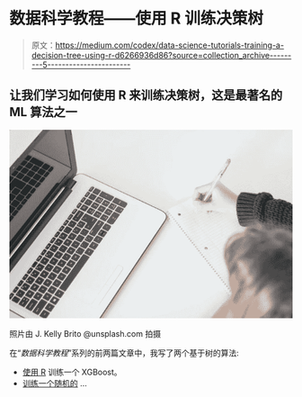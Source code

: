# 数据科学教程——使用 R 训练决策树

> 原文：<https://medium.com/codex/data-science-tutorials-training-a-decision-tree-using-r-d6266936d86?source=collection_archive---------5----------------------->

## 让我们学习如何使用 R 来训练决策树，这是最著名的 ML 算法之一

![](img/0643f3899ced612eee8e554d11f894df.png)

照片由 J. Kelly Brito @unsplash.com 拍摄

在“*数据科学教程*”系列的前两篇文章中，我写了两个基于树的算法:

*   [使用 R](https://towardsdatascience.com/data-science-tutorials-training-an-xgboost-using-r-cf3c00b1425?sk=45c5b725a2316f24cb358f205e8cf481) 训练一个 XGBoost。
*   [训练一个随机的](https://towardsdatascience.com/data-science-tutorials-training-a-random-forest-in-r-a883cc1bacd1?sk=20e3776b9cde63314d7aa1ad12e7e4de) …
